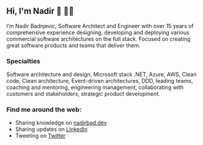 ## Hi, I'm Nadir 👋 :man_technologist:

I’m Nadir Badnjevic, Software Architect and Engineer with over 15 years of comprehensive experience designing, developing and deploying various commercial software architectures on the full stack. Focused on creating great software products and teams that deliver them.

### Specialties 
Software architecture and design, Microsoft stack .NET, Azure, AWS, Clean code, Clean architecture, Event-driven architectures, DDD, leading teams, coaching and mentoring, engineering management, collaborating with customers and stakeholders, strategic product development.

### Find me around the web:
- Sharing knowledge on [nadirbad.dev](https://nadirbad.dev)
- Sharing updates on [LinkedIn](https://www.linkedin.com/in/nadir-badnjevic/)
- Tweeting on [Twitter](https://twitter.com/nadirbad)

<!--
**nadirbad/nadirbad** is a ✨ _special_ ✨ repository because its `README.md` (this file) appears on your GitHub profile.

Here are some ideas to get you started:

- 🔭 I’m currently working on ...
- 🌱 I’m currently learning ...
- 👯 I’m looking to collaborate on ...
- 🤔 I’m looking for help with ...
- 💬 Ask me about ...
- 📫 How to reach me: ...
- 😄 Pronouns: ...
- ⚡ Fun fact: ...
-->
